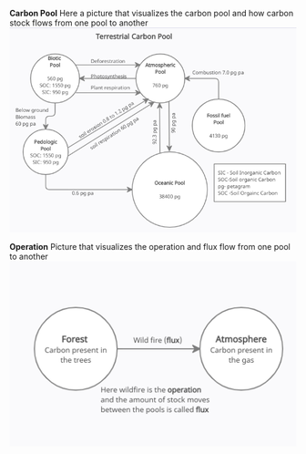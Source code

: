 **Carbon Pool**
Here a picture that visualizes the carbon pool and how carbon stock flows from one pool to another
![Carbon Pool image](images/carbon_pool.PNG)

**Operation**
Picture that visualizes the operation and flux flow from one pool to another
![Operation image](images/operation_pic.png)

